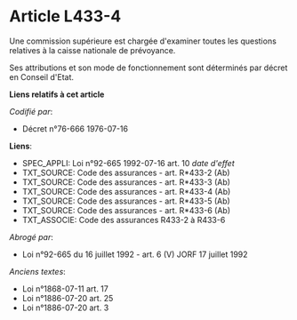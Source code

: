 # Article L433-4

Une commission supérieure est chargée d'examiner toutes les questions relatives à la caisse nationale de prévoyance.

Ses attributions et son mode de fonctionnement sont déterminés par décret en Conseil d'Etat.

**Liens relatifs à cet article**

_Codifié par_:

  - Décret n°76-666 1976-07-16

**Liens**:

  - SPEC_APPLI: Loi n°92-665 1992-07-16 art. 10 *date d'effet*
  - TXT_SOURCE: Code des assurances - art. R*433-2 (Ab)
  - TXT_SOURCE: Code des assurances - art. R*433-3 (Ab)
  - TXT_SOURCE: Code des assurances - art. R*433-4 (Ab)
  - TXT_SOURCE: Code des assurances - art. R*433-5 (Ab)
  - TXT_SOURCE: Code des assurances - art. R*433-6 (Ab)
  - TXT_ASSOCIE: Code des assurances R433-2 à R433-6

_Abrogé par_:

  - Loi n°92-665 du 16 juillet 1992 - art. 6 (V) JORF 17 juillet 1992

_Anciens textes_:

  - Loi n°1868-07-11 art. 17
  - Loi n°1886-07-20 art. 25
  - Loi n°1886-07-20 art. 3
